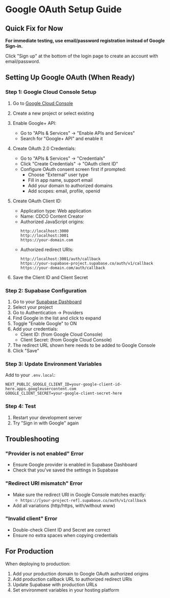 # Google OAuth Setup Guide

## Quick Fix for Now
**For immediate testing, use email/password registration instead of Google Sign-in.**

Click "Sign up" at the bottom of the login page to create an account with email/password.

## Setting Up Google OAuth (When Ready)

### Step 1: Google Cloud Console Setup

1. Go to [Google Cloud Console](https://console.cloud.google.com/)
2. Create a new project or select existing
3. Enable Google+ API:
   - Go to "APIs & Services" → "Enable APIs and Services"
   - Search for "Google+ API" and enable it

4. Create OAuth 2.0 Credentials:
   - Go to "APIs & Services" → "Credentials"
   - Click "Create Credentials" → "OAuth client ID"
   - Configure OAuth consent screen first if prompted:
     - Choose "External" user type
     - Fill in app name, support email
     - Add your domain to authorized domains
     - Add scopes: email, profile, openid

5. Create OAuth Client ID:
   - Application type: Web application
   - Name: CDCO Content Creator
   - Authorized JavaScript origins:
     ```
     http://localhost:3000
     http://localhost:3001
     https://your-domain.com
     ```
   - Authorized redirect URIs:
     ```
     http://localhost:3001/auth/callback
     https://your-supabase-project.supabase.co/auth/v1/callback
     https://your-domain.com/auth/callback
     ```

6. Save the Client ID and Client Secret

### Step 2: Supabase Configuration

1. Go to your [Supabase Dashboard](https://app.supabase.com)
2. Select your project
3. Go to Authentication → Providers
4. Find Google in the list and click to expand
5. Toggle "Enable Google" to ON
6. Add your credentials:
   - Client ID: (from Google Cloud Console)
   - Client Secret: (from Google Cloud Console)
7. The redirect URL shown here needs to be added to Google Console
8. Click "Save"

### Step 3: Update Environment Variables

Add to your `.env.local`:
```env
NEXT_PUBLIC_GOOGLE_CLIENT_ID=your-google-client-id-here.apps.googleusercontent.com
GOOGLE_CLIENT_SECRET=your-google-client-secret-here
```

### Step 4: Test

1. Restart your development server
2. Try "Sign in with Google" again

## Troubleshooting

### "Provider is not enabled" Error
- Ensure Google provider is enabled in Supabase Dashboard
- Check that you've saved the settings in Supabase

### "Redirect URI mismatch" Error
- Make sure the redirect URI in Google Console matches exactly:
  - `https://[your-project-ref].supabase.co/auth/v1/callback`
- Add all variations (http/https, with/without www)

### "Invalid client" Error
- Double-check Client ID and Secret are correct
- Ensure no extra spaces when copying credentials

## For Production

When deploying to production:
1. Add your production domain to Google OAuth authorized origins
2. Add production callback URL to authorized redirect URIs
3. Update Supabase with production URLs
4. Set environment variables in your hosting platform